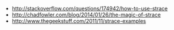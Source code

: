 * http://stackoverflow.com/questions/174942/how-to-use-strace
* http://chadfowler.com/blog/2014/01/26/the-magic-of-strace
* http://www.thegeekstuff.com/2011/11/strace-examples
